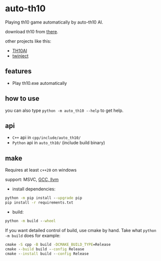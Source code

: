 # auto-th10
Playing th10 game automatically by auto-th10 AI.

download th10 from [there](https://cloud.lilywhite.cc/s/4ZUW?path=%2F%E4%B8%9C%E6%96%B9Project%2F%E5%AE%98%E6%96%B9%E6%B8%B8%E6%88%8F).

other projects like this:
*  [TH10AI](https://github.com/Infinideastudio/TH10AI)
*  [twinject](https://github.com/Netdex/twinject)

## features
* Play th10.exe automatically

## how to use
you can also type `python -m auto_th10 --help` to get help.

## api
* `C++` api in `cpp/include/auto_th10/`
* `Python` api in `auto_th10/` (include build binary)

## make
Requires at least `c++20` on windows

support: MSVC, [GCC, llvm](https://github.com/24bit-xjkp/toolchains/releases)

* install dependencies:
```cmd
python -m pip install --upgrade pip
pip install -r requirements.txt
```

* build:
```cmd
python -m build --wheel
```

If you want detailed control of build, use cmake by hand. Take what `python -m build` does for example:
```cmd
cmake -S cpp -B build -DCMAKE_BUILD_TYPE=Release
cmake --build build --config Release
cmake --install build --config Release
```
